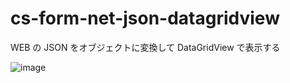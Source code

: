 # cs-form-net-json-datagridview
WEB の JSON をオブジェクトに変換して DataGridView で表示する

![image](https://user-images.githubusercontent.com/1501327/131457879-fdce0452-a2bf-447d-a8d1-ceab56437666.png)

